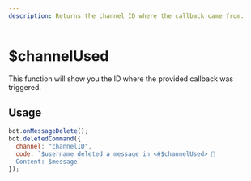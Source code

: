 ```yaml
---
description: Returns the channel ID where the callback came from.
---
```


# $channelUsed

This function will show you the ID where the provided callback was triggered.

## Usage

```javascript
bot.onMessageDelete();
bot.deletedCommand({
  channel: "channelID",
  code: `$username deleted a message in <#$channelUsed> 👀
  Content: $message`
});
```

